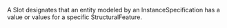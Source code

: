 A Slot designates that an entity modeled by an InstanceSpecification has a value or values for a specific StructuralFeature.